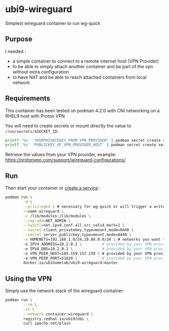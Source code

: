 # ubi9-wireguard
Simplest wireguard container to run wg-quick

## Purpose

I needed :
- a simple container to connect to a remote internet host (VPN Provider) 
- to be able to simply attach another container and be part of the vpn without extra configuration
- to have NAT and be able to reach attached containers from local network

## Requirements

This container has been tested on podman 4.2.0 with CNI networking on a RHEL9 host with Proton VPN

You will need to create secrets or mount directly the value to `/run/secrets/$SECRET_ID`:

```bash
printf '%s' 'YOURPRIVATEKEY_FROM_VPN_PROVIDER' | podman secret create client_privatekey -
printf '%s' 'PUBLICKEY_OF_VPN_PROVIDER_HOST' | podman secret create server_publickey -
```
Retrieve the values from your VPN provider, example: https://protonvpn.com/support/wireguard-configurations/

## Run

Then start your container or [create a service](container-wireguard.service) :

```bash
podman run \
        -d \
        --privileged \ # necessary for wg-quick or will trigger a write error on sysctl even if we set it here
        --name wireguard \
        -v /lib/modules:/lib/modules \
        --cap-add=NET_ADMIN \
        --sysctl=net.ipv4.conf.all.src_valid_mark=1 \
        --secret client_privatekey,type=mount,mode=0440 \
        --secret server_publickey,type=mount,mode=0440 \
        -e HOMENETS=192.168.1.0/24,10.88.0.0/24 \ # networks you want to route and NAT
        -e IPV4_ADDRESS=10.2.0.2 \         # provided by your VPN provider
        -e IPV4_DNS=10.2.0.1 \             # provided by your VPN provider
        -e VPN_PEER_HOST=185.159.157.239 \ # provided by your VPN provider
        -e VPN_PEER_PORT=51820 \           # provided by your VPN provider
        docker.io/ubihomelab/ubi9-wireguard:master
```

## Using the VPN

Simply use the network stack of the wireguard container:

```bash
podman run \
        --rm \
        -it \
        --network container:wireguard \
        registry.redhat.io/ubi9/ubi \
        curl ipecho.net/plain
```
